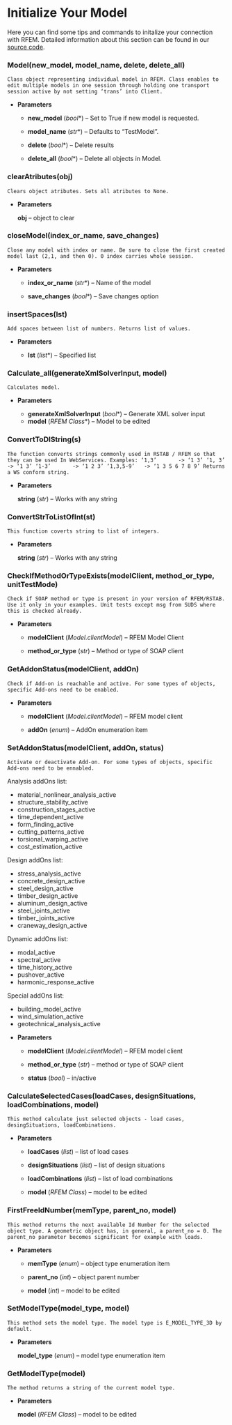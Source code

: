 # Initialize Your Model

Here you can find some tips and commands to initalize your connection with RFEM. Detailed information about this section can be found in our [source code](https://github.com/Dlubal-Software/RFEM_Python_Client/blob/main/RFEM/initModel.py).

### Model(new_model, model_name, delete, delete_all)

`Class object representing individual model in RFEM. Class enables to edit multiple models in one session through holding one transport session active by not setting ‘trans’ into Client.`

* **Parameters**


    * **new_model** (*bool**) – Set to True if new model is requested.


    * **model_name** (*str**) – Defaults to “TestModel”.


    * **delete** (*bool**) – Delete results


    * **delete_all** (*bool**) – Delete all objects in Model.

### clearAtributes(obj)

`Clears object atributes. Sets all atributes to None.`

* **Parameters**

    **obj** – object to clear

### closeModel(index_or_name, save_changes)

`Close any model with index or name. Be sure to close the first created model last (2,1, and then 0). 0 index carries whole session.`

* **Parameters**


    * **index_or_name** (*str**) – Name of the model

    * **save_changes** (*bool**) – Save changes option

### insertSpaces(lst)

`Add spaces between list of numbers. Returns list of values.`

* **Parameters**


    * **lst** (*list**) – Specified list


### Calculate_all(generateXmlSolverInput, model)
`Calculates model.`

* **Parameters**


    * **generateXmlSolverInput** (*bool**) – Generate XML solver input
    * **model** (*RFEM Class**) – Model to be edited


### ConvertToDlString(s)
`The function converts strings commonly used in RSTAB / RFEM so that they
can be used In WebServices.
Examples:
‘1,3’       -> ‘1 3’
‘1, 3’      -> ‘1 3’
‘1-3’       -> ‘1 2 3’
‘1,3,5-9’   -> ‘1 3 5 6 7 8 9’
Returns a WS conform string.
`

* **Parameters**

    **string** (*str*) – Works with any string


### ConvertStrToListOfInt(st)
`This function coverts string to list of integers.`

* **Parameters**

    **string** (*str*) – Works with any string


### CheckIfMethodOrTypeExists(modelClient, method_or_type, unitTestMode)
`Check if SOAP method or type is present in your version of RFEM/RSTAB.
Use it only in your examples.
Unit tests except msg from SUDS where this is checked already.`

* **Parameters**


    * **modelClient** (*Model.clientModel*) – RFEM Model Client


    * **method_or_type** (*str*) – Method or type of SOAP client

### GetAddonStatus(modelClient, addOn)
`Check if Add-on is reachable and active.
For some types of objects, specific Add-ons need to be enabled.`


* **Parameters**


    * **modelClient** (*Model.clientModel*) – RFEM model client


    * **addOn** (*enum*) – AddOn enumeration item

### SetAddonStatus(modelClient, addOn, status)
`Activate or deactivate Add-on.
For some types of objects, specific Add-ons need to be ennabled.`

Analysis addOns list:

- material_nonlinear_analysis_active
- structure_stability_active
- construction_stages_active
- time_dependent_active
- form_finding_active
- cutting_patterns_active
- torsional_warping_active
- cost_estimation_active

Design addOns list:

- stress_analysis_active
- concrete_design_active
- steel_design_active
- timber_design_active
- aluminum_design_active
- steel_joints_active
- timber_joints_active
- craneway_design_active

Dynamic addOns list:

- modal_active
- spectral_active
- time_history_active
- pushover_active
- harmonic_response_active

Special addOns list:

- building_model_active
- wind_simulation_active
- geotechnical_analysis_active


* **Parameters**


    * **modelClient** (*Model.clientModel*) – RFEM model client


    * **method_or_type** (*str*) – method or type of SOAP client


    * **status** (*bool*) – in/active

### CalculateSelectedCases(loadCases, designSituations, loadCombinations, model)
`This method calculate just selected objects - load cases, desingSituations, loadCombinations.`

* **Parameters**


    * **loadCases** (*list*) – list of load cases

    * **designSituations** (*list*) – list of design situations

    * **loadCombinations** (*list*) – list of load combinations

    * **model** (*RFEM Class*) – model to be edited

### FirstFreeIdNumber(memType, parent_no, model)
`This method returns the next available Id Number for the selected object type. A geometric object has, in general, a parent_no = 0. The parent_no parameter becomes significant for example with loads.`


* **Parameters**

    * **memType** (*enum*) – object type enumeration item

    * **parent_no** (*int*) – object parent number

    * **model** (*int*) – model to be edited


### SetModelType(model_type, model)
`This method sets the model type. The model type is E_MODEL_TYPE_3D by default.`


* **Parameters**

    **model_type** (*enum*) – model type enumeration item


### GetModelType(model)

`The method returns a string of the current model type.`


* **Parameters**

    **model** (*RFEM Class*) – model to be edited
